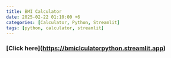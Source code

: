 ```yaml
---
title: BMI Calculator
date: 2025-02-22 01:10:00 +6
categories: [Calculator, Python, Streamlit]
tags: [python, calculator, streamlit]
---
```

### **[Click here]**(https://bmiclculatorpython.streamlit.app)
